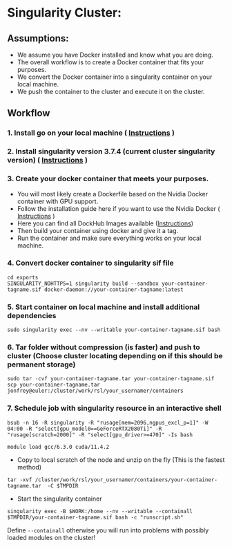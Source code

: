 # Singularity Cluster:

## Assumptions:
- We assume you have Docker installed and know what you are doing.  
- The overall workflow is to create a Docker container that fits your purposes.  
- We convert the Docker container into a singularity container on your local machine.  
- We push the container to the cluster and execute it on the cluster.  

## Workflow

### 1. Install go on your local machine ( [Instructions](https://sylabs.io/guides/3.0/user-guide/installation.html) )
### 2. Install singularity version 3.7.4 (current cluster singularity version) ( [Instructions](https://sylabs.io/guides/3.0/user-guide/installation.html) )
### 3. Create your docker container that meets your purposes.  
- You will most likely create a Dockerfile based on the Nvidia Docker container with GPU support.
- Follow the installation guide here if you want to use the Nvidia Docker ( [Instructions](https://docs.nvidia.com/datacenter/cloud-native/container-toolkit/install-guide.html) )  
- Here you can find all DockHub Images available ([Instructions](https://hub.docker.com/r/nvidia/cuda/tags?page=1&ordering=last_updated))    
- Then build your container using docker and give it a tag.  
- Run the container and make sure everything works on your local machine.


### 4. Convert docker container to singularity sif file
```
cd exports 
SINGULARITY_NOHTTPS=1 singularity build --sandbox your-container-tagname.sif docker-daemon://your-container-tagname:latest
```

### 5. Start container on local machine and install additional dependencies
```
sudo singularity exec --nv --writable your-container-tagname.sif bash
```

### 6. Tar folder without compression (is faster) and push to cluster (Choose cluster locating depending on if this should be permanent storage)
```
sudo tar -cvf your-container-tagname.tar your-container-tagname.sif
scp your-container-tagname.tar jonfrey@euler:/cluster/work/rsl/your_usernamer/containers
```

### 7. Schedule job with singularity resource in an interactive shell

```
bsub -n 16 -R singularity -R "rusage[mem=2096,ngpus_excl_p=1]" -W 04:00 -R "select[gpu_model0==GeForceRTX2080Ti]" -R "rusage[scratch=2000]" -R "select[gpu_driver>=470]" -Is bash
```

```
module load gcc/6.3.0 cuda/11.4.2
```

- Copy to local scratch of the node and unzip on the fly (This is the fastest method)
```
tar -xvf /cluster/work/rsl/your_usernamer/containers/your-container-tagname.tar  -C $TMPDIR
```

- Start the singularity container
```
singularity exec -B $WORK:/home --nv --writable --containall $TMPDIR/your-container-tagname.sif bash -c "runscript.sh"
```
Define `--containall` otherwise you will run into problems with possibly loaded modules on the cluster!